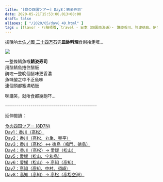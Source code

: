 ```yaml
---
title: '[食の四国ツアー] Day8：鯖姿寿司'
date: 2020-05-21T15:53:00.013+08:00
draft: false
aliases: [ "/2020/05/day8_49.html" ]
tags : [flavor - 行膳積腹, travel - 日本（四国南海道）・ 讚岐香川、阿波徳島、伊予愛媛、土佐高知]
---
```


擒晚响[土佐ノ國 二十四万石](https://www.hidie.net/2020/05/day7_31.html)兜**皿鉢料理**食剩拎走嘅...

![](/images/shikoku8f.jpg)

一整條鯖魚嘅**鯖姿寿司** \
用醋鯖魚捲住醋飯 \
醃咗一整晚個醋味更香濃 \
魚味酸之中不乏魚味 \
連個頭都塞滿晒飯

  

咪講笑，就咁食都幾飽吓...

  

\-----------------------------------------------  
  

延伸閱讀：

[食の四国ツアー (8D7N)](https://www.hidie.net/2020/05/8d7n.html)  
[Day1：香川（高松）](https://www.hidie.net/2017/08/day1.html)  
[Day2：香川（高松、丸亀、琴平）](https://www.hidie.net/2017/08/day2.html)  
[Day3：香川（高松）↔ 徳島（鳴門、徳島）](https://www.hidie.net/2017/08/day3.html)  
[Day4：香川（高松）→ 愛媛（松山）](https://www.hidie.net/2017/08/day4.html)  
[Day5：愛媛（松山、宇和島）](https://www.hidie.net/2017/08/day5.html)  
[Day6：愛媛（松山）→ 高知（高知）](https://www.hidie.net/2017/08/day6.html)  
[Day7：高知（高知、中村、須崎）](https://www.hidie.net/2017/08/day7.html)  
[Day8：高知（高知）→ 高松（高松空港）](https://www.hidie.net/2017/08/day8.html)
